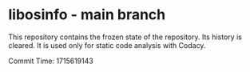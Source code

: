 # libosinfo - main branch

This repository contains the frozen state of the repository.
Its history is cleared. It is used only for static code
analysis with Codacy.

Commit Time: 1715619143